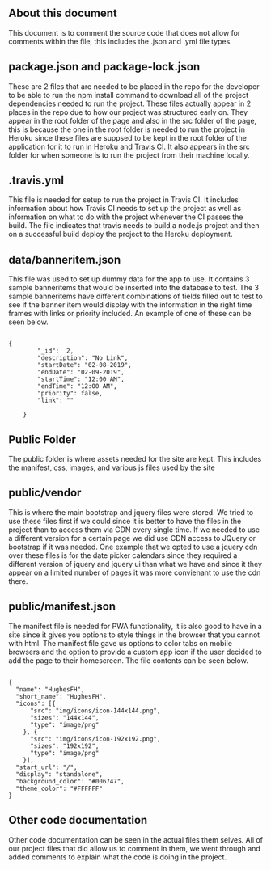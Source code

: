 ## About this document
This document is to comment the source code that does not allow for comments within the file, this includes the .json and .yml file types.

## package.json and package-lock.json
These are 2 files that are needed to be placed in the repo for the developer to be able to run the npm install command to 
download all of the project dependencies needed to run the project.  These files actually appear in 2 places in the repo due to how our project
was structured early on.  They appear in the root folder of the page and also in the src folder of the page, this is because the one in the
root folder is needed to run the project in Heroku since these files are suppsed to be kept in the root folder of the application for it to run
in Heroku and Travis CI.  It also appears in the src folder for when someone is to run the project from their machine locally.

## .travis.yml
This file is needed for setup to run the project in Travis CI.  It includes information about how Travis CI needs to set up the project as
well as information on what to do with the project whenever the CI passes the build.  The file indicates that travis needs to build a 
node.js project and then on a successful build deploy the project to the Heroku deployment.

## data/banneritem.json
This file was used to set up dummy data for the app to use.  It contains 3 sample banneritems that would be inserted into the database to test.
The 3 sample banneritems have different combinations of fields filled out to test to see if the banner item would display with the information
in the right time frames with links or priority included.  An example of one of these can be seen below.

```

{
        "_id":  2,
        "description": "No Link",
        "startDate": "02-08-2019",
        "endDate": "02-09-2019",
        "startTime": "12:00 AM",
        "endTime": "12:00 AM",
        "priority": false,
        "link": ""
        
    }

```

## Public Folder
The public folder is where assets needed for the site are kept.  This includes the manifest, css, images, and various js files used by the site

## public/vendor
This is where the main bootstrap and jquery files were stored.  We tried to use these files first if we could since it is better to have the files
in the project than to access them via CDN every single time.  If we needed to use a different version for a certain page we did use CDN access
to JQuery or bootstrap if it was needed.  One example that we opted to use a jquery cdn over these files is for the date picker calendars
since they required a different version of jquery and jquery ui than what we have and since it they appear on a limited number of pages it was more
convienant to use the cdn there.

## public/manifest.json
The manifest file is needed for PWA functionality, it is also good to have in a site since it gives you options to style things in the
browser that you cannot with html.  The manifest file gave us options to color tabs on mobile browsers and the option to provide a
custom app icon if the user decided to add the page to their homescreen. The file contents can be seen below.
```

{
  "name": "HughesFH",
  "short_name": "HughesFH",
  "icons": [{
      "src": "img/icons/icon-144x144.png",
      "sizes": "144x144",
      "type": "image/png"
    }, {
      "src": "img/icons/icon-192x192.png",
      "sizes": "192x192",
      "type": "image/png"
    }],
  "start_url": "/",
  "display": "standalone",
  "background_color": "#006747",
  "theme_color": "#FFFFFF"
}

```

## Other code documentation
Other code documentation can be seen in the actual files them selves.  All of our project files that did allow us to comment in them, 
we went through and added comments to explain what the code is doing in the project.
